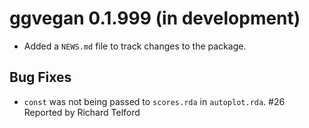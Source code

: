# ggvegan 0.1.999 (in development)

* Added a `NEWS.md` file to track changes to the package.

## Bug Fixes

* `const` was not being passed to `scores.rda` in `autoplot.rda`. #26 Reported
  by Richard Telford
